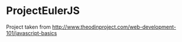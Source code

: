 # ProjectEulerJS

Project taken from http://www.theodinproject.com/web-development-101/javascript-basics